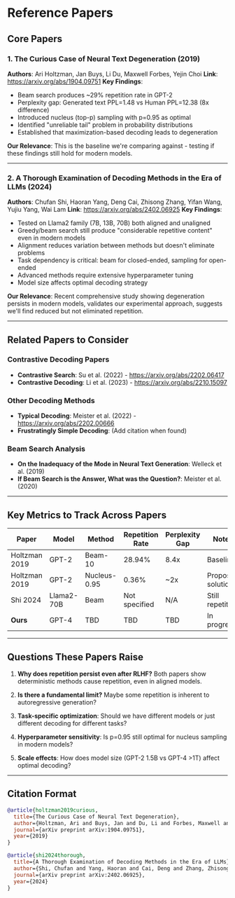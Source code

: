 # Reference Papers

## Core Papers

### 1. The Curious Case of Neural Text Degeneration (2019)
**Authors**: Ari Holtzman, Jan Buys, Li Du, Maxwell Forbes, Yejin Choi
**Link**: https://arxiv.org/abs/1904.09751
**Key Findings**:
- Beam search produces ~29% repetition rate in GPT-2
- Perplexity gap: Generated text PPL=1.48 vs Human PPL=12.38 (8x difference)
- Introduced nucleus (top-p) sampling with p=0.95 as optimal
- Identified "unreliable tail" problem in probability distributions
- Established that maximization-based decoding leads to degeneration

**Our Relevance**: This is the baseline we're comparing against - testing if these findings still hold for modern models.

---

### 2. A Thorough Examination of Decoding Methods in the Era of LLMs (2024)
**Authors**: Chufan Shi, Haoran Yang, Deng Cai, Zhisong Zhang, Yifan Wang, Yujiu Yang, Wai Lam
**Link**: https://arxiv.org/abs/2402.06925
**Key Findings**:
- Tested on Llama2 family (7B, 13B, 70B) both aligned and unaligned
- Greedy/beam search still produce "considerable repetitive content" even in modern models
- Alignment reduces variation between methods but doesn't eliminate problems
- Task dependency is critical: beam for closed-ended, sampling for open-ended
- Advanced methods require extensive hyperparameter tuning
- Model size affects optimal decoding strategy

**Our Relevance**: Recent comprehensive study showing degeneration persists in modern models, validates our experimental approach, suggests we'll find reduced but not eliminated repetition.

---

## Related Papers to Consider

### Contrastive Decoding Papers
- **Contrastive Search**: Su et al. (2022) - https://arxiv.org/abs/2202.06417
- **Contrastive Decoding**: Li et al. (2023) - https://arxiv.org/abs/2210.15097

### Other Decoding Methods
- **Typical Decoding**: Meister et al. (2022) - https://arxiv.org/abs/2202.00666
- **Frustratingly Simple Decoding**: (Add citation when found)

### Beam Search Analysis
- **On the Inadequacy of the Mode in Neural Text Generation**: Welleck et al. (2019)
- **If Beam Search is the Answer, What was the Question?**: Meister et al. (2020)

---

## Key Metrics to Track Across Papers

| Paper | Model | Method | Repetition Rate | Perplexity Gap | Notes |
|-------|-------|--------|----------------|----------------|-------|
| Holtzman 2019 | GPT-2 | Beam-10 | 28.94% | 8.4x | Baseline |
| Holtzman 2019 | GPT-2 | Nucleus-0.95 | 0.36% | ~2x | Proposed solution |
| Shi 2024 | Llama2-70B | Beam | Not specified | N/A | Still repetitive |
| **Ours** | GPT-4 | TBD | TBD | TBD | In progress |

---

## Questions These Papers Raise

1. **Why does repetition persist even after RLHF?** Both papers show deterministic methods cause repetition, even in aligned models.

2. **Is there a fundamental limit?** Maybe some repetition is inherent to autoregressive generation?

3. **Task-specific optimization**: Should we have different models or just different decoding for different tasks?

4. **Hyperparameter sensitivity**: Is p=0.95 still optimal for nucleus sampling in modern models?

5. **Scale effects**: How does model size (GPT-2 1.5B vs GPT-4 >1T) affect optimal decoding?

---

## Citation Format

```bibtex
@article{holtzman2019curious,
  title={The Curious Case of Neural Text Degeneration},
  author={Holtzman, Ari and Buys, Jan and Du, Li and Forbes, Maxwell and Choi, Yejin},
  journal={arXiv preprint arXiv:1904.09751},
  year={2019}
}

@article{shi2024thorough,
  title={A Thorough Examination of Decoding Methods in the Era of LLMs},
  author={Shi, Chufan and Yang, Haoran and Cai, Deng and Zhang, Zhisong and Wang, Yifan and Yang, Yujiu and Lam, Wai},
  journal={arXiv preprint arXiv:2402.06925},
  year={2024}
}
```
